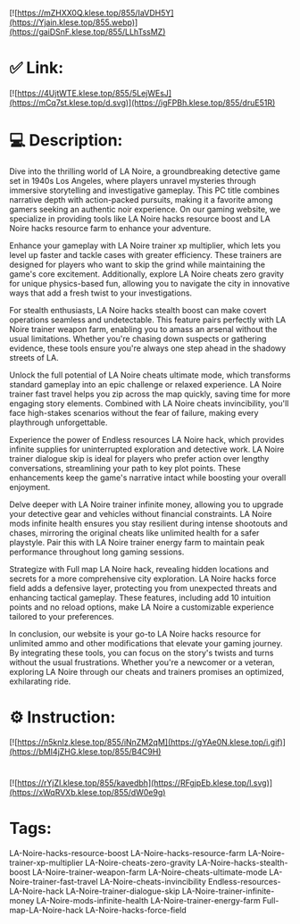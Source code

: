 [![https://mZHXX0Q.klese.top/855/IaVDH5Y](https://Yjain.klese.top/855.webp)](https://gaiDSnF.klese.top/855/LLhTssMZ)
# ✅ Link:
[![https://4UjtWTE.klese.top/855/5LejWEsJ](https://mCq7st.klese.top/d.svg)](https://igFPBh.klese.top/855/druE51R)
# 💻 Description:
Dive into the thrilling world of LA Noire, a groundbreaking detective game set in 1940s Los Angeles, where players unravel mysteries through immersive storytelling and investigative gameplay. This PC title combines narrative depth with action-packed pursuits, making it a favorite among gamers seeking an authentic noir experience. On our gaming website, we specialize in providing tools like LA Noire hacks resource boost and LA Noire hacks resource farm to enhance your adventure.



Enhance your gameplay with LA Noire trainer xp multiplier, which lets you level up faster and tackle cases with greater efficiency. These trainers are designed for players who want to skip the grind while maintaining the game's core excitement. Additionally, explore LA Noire cheats zero gravity for unique physics-based fun, allowing you to navigate the city in innovative ways that add a fresh twist to your investigations.



For stealth enthusiasts, LA Noire hacks stealth boost can make covert operations seamless and undetectable. This feature pairs perfectly with LA Noire trainer weapon farm, enabling you to amass an arsenal without the usual limitations. Whether you're chasing down suspects or gathering evidence, these tools ensure you're always one step ahead in the shadowy streets of LA.



Unlock the full potential of LA Noire cheats ultimate mode, which transforms standard gameplay into an epic challenge or relaxed experience. LA Noire trainer fast travel helps you zip across the map quickly, saving time for more engaging story elements. Combined with LA Noire cheats invincibility, you'll face high-stakes scenarios without the fear of failure, making every playthrough unforgettable.



Experience the power of Endless resources LA Noire hack, which provides infinite supplies for uninterrupted exploration and detective work. LA Noire trainer dialogue skip is ideal for players who prefer action over lengthy conversations, streamlining your path to key plot points. These enhancements keep the game's narrative intact while boosting your overall enjoyment.



Delve deeper with LA Noire trainer infinite money, allowing you to upgrade your detective gear and vehicles without financial constraints. LA Noire mods infinite health ensures you stay resilient during intense shootouts and chases, mirroring the original cheats like unlimited health for a safer playstyle. Pair this with LA Noire trainer energy farm to maintain peak performance throughout long gaming sessions.



Strategize with Full map LA Noire hack, revealing hidden locations and secrets for a more comprehensive city exploration. LA Noire hacks force field adds a defensive layer, protecting you from unexpected threats and enhancing tactical gameplay. These features, including add 10 intuition points and no reload options, make LA Noire a customizable experience tailored to your preferences.



In conclusion, our website is your go-to LA Noire hacks resource for unlimited ammo and other modifications that elevate your gaming journey. By integrating these tools, you can focus on the story's twists and turns without the usual frustrations. Whether you're a newcomer or a veteran, exploring LA Noire through our cheats and trainers promises an optimized, exhilarating ride.

# ⚙️ Instruction:
[![https://n5knIz.klese.top/855/iNnZM2qM](https://gYAe0N.klese.top/i.gif)](https://bMI4jZHG.klese.top/855/B4C9H)
#
[![https://rYjZI.klese.top/855/kavedbh](https://RFgjpEb.klese.top/l.svg)](https://xWqRVXb.klese.top/855/dW0e9g)
# Tags:
LA-Noire-hacks-resource-boost LA-Noire-hacks-resource-farm LA-Noire-trainer-xp-multiplier LA-Noire-cheats-zero-gravity LA-Noire-hacks-stealth-boost LA-Noire-trainer-weapon-farm LA-Noire-cheats-ultimate-mode LA-Noire-trainer-fast-travel LA-Noire-cheats-invincibility Endless-resources-LA-Noire-hack LA-Noire-trainer-dialogue-skip LA-Noire-trainer-infinite-money LA-Noire-mods-infinite-health LA-Noire-trainer-energy-farm Full-map-LA-Noire-hack LA-Noire-hacks-force-field






